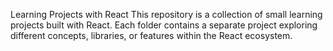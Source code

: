Learning Projects with React
This repository is a collection of small learning projects built with React. Each folder contains a separate project exploring different concepts, libraries, or features within the React ecosystem.
